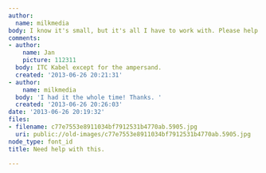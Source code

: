 ```yaml
---
author:
  name: milkmedia
body: I know it's small, but it's all I have to work with. Please help me out.
comments:
- author:
    name: Jan
    picture: 112311
  body: ITC Kabel except for the ampersand.
  created: '2013-06-26 20:21:31'
- author:
    name: milkmedia
  body: 'I had it the whole time! Thanks. '
  created: '2013-06-26 20:26:03'
date: '2013-06-26 20:19:32'
files:
- filename: c77e7553e8911034bf7912531b4770ab.5905.jpg
  uri: public://old-images/c77e7553e8911034bf7912531b4770ab.5905.jpg
node_type: font_id
title: Need help with this.

---
```

